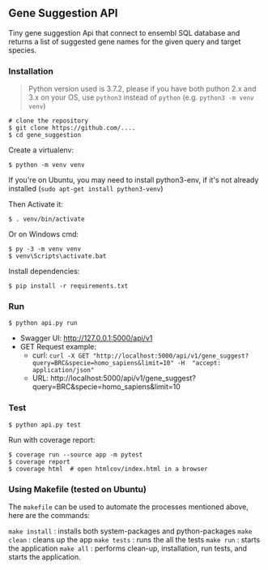 ## Gene Suggestion API

Tiny gene suggestion Api that connect to ensembl SQL database and returns a list of suggested gene names for the given query and target species.

### Installation

> Python version used is 3.7.2, please if you have both puthon 2.x and 3.x on your OS, use `python3` instead of `python` (e.g. `python3 -m venv venv`)

    # clone the repository
    $ git clone https://github.com/....
    $ cd gene_suggestion

Create a virtualenv:

    $ python -m venv venv

If you're on Ubuntu, you may need to install python3-env, if it's not already installed (`sudo apt-get install python3-venv`)

Then Activate it:

    $ . venv/bin/activate

Or on Windows cmd:

    $ py -3 -m venv venv
    $ venv\Scripts\activate.bat

Install dependencies:

    $ pip install -r requirements.txt


### Run

    $ python api.py run

* Swagger UI: http://127.0.0.1:5000/api/v1
* GET Request example:
    * curl: `curl -X GET "http://localhost:5000/api/v1/gene_suggest?query=BRC&specie=homo_sapiens&limit=10" -H  "accept: application/json"` 
    * URL: http://localhost:5000/api/v1/gene_suggest?query=BRC&specie=homo_sapiens&limit=10

### Test

    $ python api.py test

Run with coverage report:

    $ coverage run --source app -m pytest
    $ coverage report
    $ coverage html  # open htmlcov/index.html in a browser

### Using Makefile (tested on Ubuntu)

The `makefile` can be used to automate the processes mentioned above, here are the commands:

`make install` : installs both system-packages and python-packages
`make clean` : cleans up the app
`make tests` : runs the all the tests
`make run` : starts the application
`make all` : performs clean-up, installation, run tests, and starts the application.